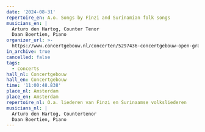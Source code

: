 ```yaml
---
date: '2024-08-31'
repertoire_en: A.o. Songs by Finzi and Surinamian folk songs
musicians_en: |
  Arturo den Hartog, Counter Tenor
  Daan Boertien, Piano
organizer_url: >-
  https://www.concertgebouw.nl/concerten/5297436-concertgebouw-open-gratis-miniconcerten-voor-iedereen
in_archive: true
cancelled: false
tags:
  - concerts
hall_nl: Concertgebouw
hall_en: Concertgebouw
time: '11:00:48.838'
place_nl: Amsterdam
place_en: Amsterdam
repertoire_nl: O.a. liederen van Finzi en Surinaamse volksliederen
musicians_nl: |
  Arturo den Hartog, Countertenor
  Daan Boertien, Piano
---
```


